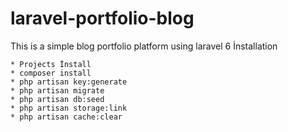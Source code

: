 # laravel-portfolio-blog
 This is a simple blog portfolio platform using laravel 6
İnstallation

	* Projects İnstall 
	* composer install
	* php artisan key:generate
	* php artisan migrate
	* php artisan db:seed
	* php artisan storage:link
	* php artisan cache:clear

